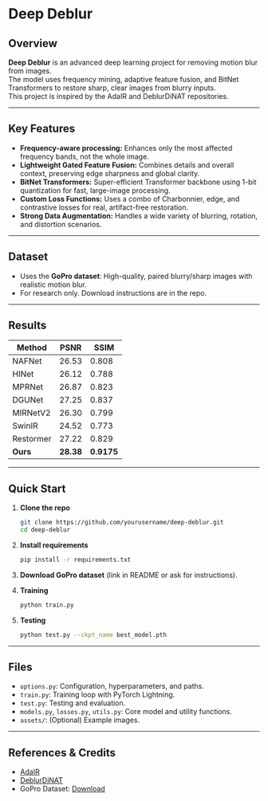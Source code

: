 # Deep Deblur

## Overview

**Deep Deblur** is an advanced deep learning project for removing motion blur from images.  
The model uses frequency mining, adaptive feature fusion, and BitNet Transformers to restore sharp, clear images from blurry inputs.  
This project is inspired by the AdaIR and DeblurDiNAT repositories.

---

## Key Features

- **Frequency-aware processing:** Enhances only the most affected frequency bands, not the whole image.
- **Lightweight Gated Feature Fusion:** Combines details and overall context, preserving edge sharpness and global clarity.
- **BitNet Transformers:** Super-efficient Transformer backbone using 1-bit quantization for fast, large-image processing.
- **Custom Loss Functions:** Uses a combo of Charbonnier, edge, and contrastive losses for real, artifact-free restoration.
- **Strong Data Augmentation:** Handles a wide variety of blurring, rotation, and distortion scenarios.

---

## Dataset

- Uses the **GoPro dataset**: High-quality, paired blurry/sharp images with realistic motion blur.
- For research only. Download instructions are in the repo.

---

## Results

| Method      | PSNR  | SSIM   |
|-------------|-------|--------|
| NAFNet      | 26.53 | 0.808  |
| HINet       | 26.12 | 0.788  |
| MPRNet      | 26.87 | 0.823  |
| DGUNet      | 27.25 | 0.837  |
| MIRNetV2    | 26.30 | 0.799  |
| SwinIR      | 24.52 | 0.773  |
| Restormer   | 27.22 | 0.829  |
| **Ours**    | **28.38** | **0.9175** |

---

## Quick Start

1. **Clone the repo**
    ```bash
    git clone https://github.com/yourusername/deep-deblur.git
    cd deep-deblur
    ```

2. **Install requirements**
    ```bash
    pip install -r requirements.txt
    ```

3. **Download GoPro dataset** (link in README or ask for instructions).

4. **Training**
    ```bash
    python train.py
    ```

5. **Testing**
    ```bash
    python test.py --ckpt_name best_model.pth
    ```

---

## Files

- `options.py`: Configuration, hyperparameters, and paths.
- `train.py`: Training loop with PyTorch Lightning.
- `test.py`: Testing and evaluation.
- `models.py`, `losses.py`, `utils.py`: Core model and utility functions.
- `assets/`: (Optional) Example images.

---

## References & Credits

- [AdaIR](https://github.com/c-yn/AdaIR)
- [DeblurDiNAT](https://github.com/HanzhouLiu/DeblurDiNAT)
- GoPro Dataset: [Download](https://seungjunnah.github.io/Datasets/gopro)


